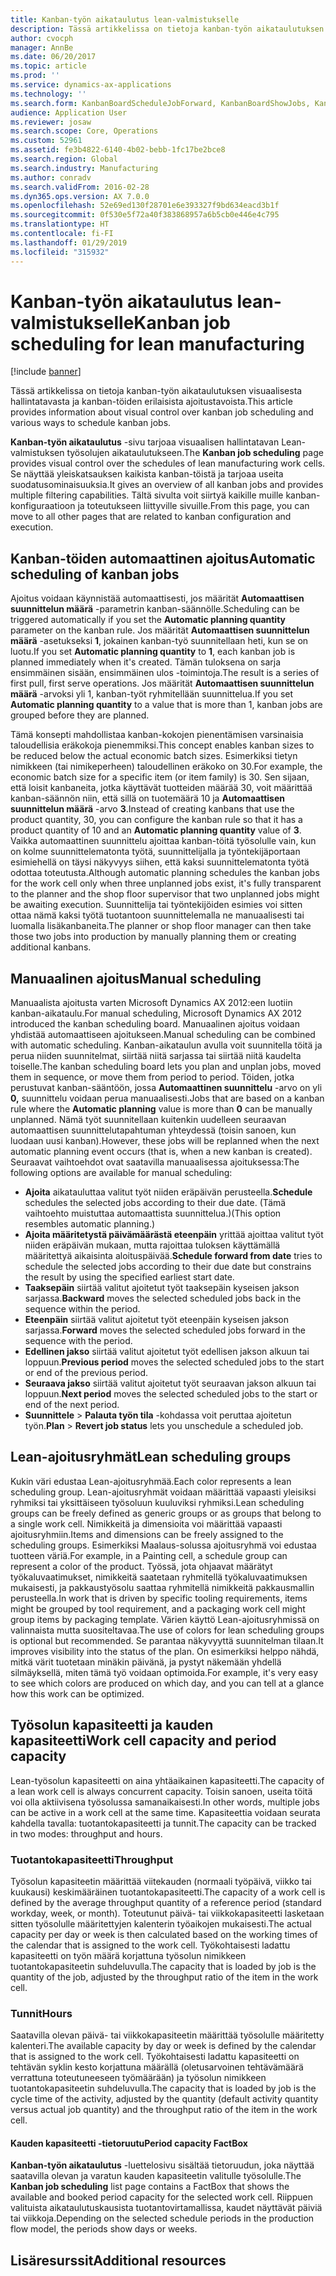 ```yaml
---
title: Kanban-työn aikataulutus lean-valmistukselle
description: Tässä artikkelissa on tietoja kanban-työn aikataulutuksen visuaalisesta hallintatavasta ja kanban-töiden erilaisista ajoitustavoista.
author: cvocph
manager: AnnBe
ms.date: 06/20/2017
ms.topic: article
ms.prod: ''
ms.service: dynamics-ax-applications
ms.technology: ''
ms.search.form: KanbanBoardScheduleJobForward, KanbanBoardShowJobs, KanbanJobSchedulingListPage
audience: Application User
ms.reviewer: josaw
ms.search.scope: Core, Operations
ms.custom: 52961
ms.assetid: fe3b4822-6140-4b02-bebb-1fc17be2bce8
ms.search.region: Global
ms.search.industry: Manufacturing
ms.author: conradv
ms.search.validFrom: 2016-02-28
ms.dyn365.ops.version: AX 7.0.0
ms.openlocfilehash: 52e69ed130f28701e6e393327f9bd634eacd3b1f
ms.sourcegitcommit: 0f530e5f72a40f383868957a6b5cb0e446e4c795
ms.translationtype: HT
ms.contentlocale: fi-FI
ms.lasthandoff: 01/29/2019
ms.locfileid: "315932"
---
```

# <a name="kanban-job-scheduling-for-lean-manufacturing"></a><span data-ttu-id="2e00b-103">Kanban-työn aikataulutus lean-valmistukselle</span><span class="sxs-lookup"><span data-stu-id="2e00b-103">Kanban job scheduling for lean manufacturing</span></span>

[!include [banner](../includes/banner.md)]

<span data-ttu-id="2e00b-104">Tässä artikkelissa on tietoja kanban-työn aikataulutuksen visuaalisesta hallintatavasta ja kanban-töiden erilaisista ajoitustavoista.</span><span class="sxs-lookup"><span data-stu-id="2e00b-104">This article provides information about visual control over kanban job scheduling and various ways to schedule kanban jobs.</span></span>  

<span data-ttu-id="2e00b-105">**Kanban-työn aikataulutus** -sivu tarjoaa visuaalisen hallintatavan Lean-valmistuksen työsolujen aikataulutukseen.</span><span class="sxs-lookup"><span data-stu-id="2e00b-105">The **Kanban job scheduling** page provides visual control over the schedules of lean manufacturing work cells.</span></span> <span data-ttu-id="2e00b-106">Se näyttää yleiskatsauksen kaikista kanban-töistä ja tarjoaa useita suodatusominaisuuksia.</span><span class="sxs-lookup"><span data-stu-id="2e00b-106">It gives an overview of all kanban jobs and provides multiple filtering capabilities.</span></span> <span data-ttu-id="2e00b-107">Tältä sivulta voit siirtyä kaikille muille kanban-konfiguraatioon ja toteutukseen liittyville sivuille.</span><span class="sxs-lookup"><span data-stu-id="2e00b-107">From this page, you can move to all other pages that are related to kanban configuration and execution.</span></span>

## <a name="automatic-scheduling-of-kanban-jobs"></a><span data-ttu-id="2e00b-108">Kanban-töiden automaattinen ajoitus</span><span class="sxs-lookup"><span data-stu-id="2e00b-108">Automatic scheduling of kanban jobs</span></span>
<span data-ttu-id="2e00b-109">Ajoitus voidaan käynnistää automaattisesti, jos määrität **Automaattisen suunnittelun määrä** -parametrin kanban-säännölle.</span><span class="sxs-lookup"><span data-stu-id="2e00b-109">Scheduling can be triggered automatically if you set the **Automatic planning quantity** parameter on the kanban rule.</span></span> <span data-ttu-id="2e00b-110">Jos määrität **Automaattisen suunnittelun määrä** -asetukseksi **1**, jokainen kanban-työ suunnitellaan heti, kun se on luotu.</span><span class="sxs-lookup"><span data-stu-id="2e00b-110">If you set **Automatic planning quantity** to **1**, each kanban job is planned immediately when it's created.</span></span> <span data-ttu-id="2e00b-111">Tämän tuloksena on sarja ensimmäinen sisään, ensimmäinen ulos -toimintoja.</span><span class="sxs-lookup"><span data-stu-id="2e00b-111">The result is a series of first pull, first serve operations.</span></span> <span data-ttu-id="2e00b-112">Jos määrität **Automaattisen suunnittelun määrä** -arvoksi yli 1, kanban-työt ryhmitellään suunnittelua.</span><span class="sxs-lookup"><span data-stu-id="2e00b-112">If you set **Automatic planning quantity** to a value that is more than 1, kanban jobs are grouped before they are planned.</span></span> 

<span data-ttu-id="2e00b-113">Tämä konsepti mahdollistaa kanban-kokojen pienentämisen varsinaisia taloudellisia eräkokoja pienemmiksi.</span><span class="sxs-lookup"><span data-stu-id="2e00b-113">This concept enables kanban sizes to be reduced below the actual economic batch sizes.</span></span> <span data-ttu-id="2e00b-114">Esimerkiksi tietyn nimikkeen (tai nimikeperheen) taloudellinen eräkoko on 30.</span><span class="sxs-lookup"><span data-stu-id="2e00b-114">For example, the economic batch size for a specific item (or item family) is 30.</span></span> <span data-ttu-id="2e00b-115">Sen sijaan, että loisit kanbaneita, jotka käyttävät tuotteiden määrää 30, voit määrittää kanban-säännön niin, että sillä on tuotemäärä 10 ja **Automaattisen suunnittelun määrä** -arvo **3**.</span><span class="sxs-lookup"><span data-stu-id="2e00b-115">Instead of creating kanbans that use the product quantity, 30, you can configure the kanban rule so that it has a product quantity of 10 and an **Automatic planning quantity** value of **3**.</span></span> <span data-ttu-id="2e00b-116">Vaikka automaattinen suunnittelu ajoittaa kanban-töitä työsolulle vain, kun on kolme suunnittelematonta työtä, suunnittelijalla ja työntekijäportaan esimiehellä on täysi näkyvyys siihen, että kaksi suunnittelematonta työtä odottaa toteutusta.</span><span class="sxs-lookup"><span data-stu-id="2e00b-116">Although automatic planning schedules the kanban jobs for the work cell only when three unplanned jobs exist, it's fully transparent to the planner and the shop floor supervisor that two unplanned jobs might be awaiting execution.</span></span> <span data-ttu-id="2e00b-117">Suunnittelija tai työntekijöiden esimies voi sitten ottaa nämä kaksi työtä tuotantoon suunnittelemalla ne manuaalisesti tai luomalla lisäkanbaneita.</span><span class="sxs-lookup"><span data-stu-id="2e00b-117">The planner or shop floor manager can then take those two jobs into production by manually planning them or creating additional kanbans.</span></span>

## <a name="manual-scheduling"></a><span data-ttu-id="2e00b-118">Manuaalinen ajoitus</span><span class="sxs-lookup"><span data-stu-id="2e00b-118">Manual scheduling</span></span>
<span data-ttu-id="2e00b-119">Manuaalista ajoitusta varten Microsoft Dynamics AX 2012:een luotiin kanban-aikataulu.</span><span class="sxs-lookup"><span data-stu-id="2e00b-119">For manual scheduling, Microsoft Dynamics AX 2012 introduced the kanban scheduling board.</span></span> <span data-ttu-id="2e00b-120">Manuaalinen ajoitus voidaan yhdistää automaattiseen ajoitukseen.</span><span class="sxs-lookup"><span data-stu-id="2e00b-120">Manual scheduling can be combined with automatic scheduling.</span></span> <span data-ttu-id="2e00b-121">Kanban-aikataulun avulla voit suunnitella töitä ja perua niiden suunnitelmat, siirtää niitä sarjassa tai siirtää niitä kaudelta toiselle.</span><span class="sxs-lookup"><span data-stu-id="2e00b-121">The kanban scheduling board lets you plan and unplan jobs, moved them in sequence, or move them from period to period.</span></span> <span data-ttu-id="2e00b-122">Töiden, jotka perustuvat kanban-sääntöön, jossa **Automaattinen suunnittelu** -arvo on yli **0,** suunnittelu voidaan perua manuaalisesti.</span><span class="sxs-lookup"><span data-stu-id="2e00b-122">Jobs that are based on a kanban rule where the **Automatic planning** value is more than **0** can be manually unplanned.</span></span> <span data-ttu-id="2e00b-123">Nämä työt suunnitellaan kuitenkin uudelleen seuraavan automaattisen suunnittelutapahtuman yhteydessä (toisin sanoen, kun luodaan uusi kanban).</span><span class="sxs-lookup"><span data-stu-id="2e00b-123">However, these jobs will be replanned when the next automatic planning event occurs (that is, when a new kanban is created).</span></span> <span data-ttu-id="2e00b-124">Seuraavat vaihtoehdot ovat saatavilla manuaalisessa ajoituksessa:</span><span class="sxs-lookup"><span data-stu-id="2e00b-124">The following options are available for manual scheduling:</span></span>

-   <span data-ttu-id="2e00b-125">**Ajoita** aikatauluttaa valitut työt niiden eräpäivän perusteella.</span><span class="sxs-lookup"><span data-stu-id="2e00b-125">**Schedule** schedules the selected jobs according to their due date.</span></span> <span data-ttu-id="2e00b-126">(Tämä vaihtoehto muistuttaa automaattista suunnittelua.)</span><span class="sxs-lookup"><span data-stu-id="2e00b-126">(This option resembles automatic planning.)</span></span>
-   <span data-ttu-id="2e00b-127">**Ajoita määritetystä päivämäärästä eteenpäin** yrittää ajoittaa valitut työt niiden eräpäivän mukaan, mutta rajoittaa tuloksen käyttämällä määritettyä aikaisinta aloituspäivää.</span><span class="sxs-lookup"><span data-stu-id="2e00b-127">**Schedule forward from date** tries to schedule the selected jobs according to their due date but constrains the result by using the specified earliest start date.</span></span>
-   <span data-ttu-id="2e00b-128">**Taaksepäin** siirtää valitut ajoitetut työt taaksepäin kyseisen jakson sarjassa.</span><span class="sxs-lookup"><span data-stu-id="2e00b-128">**Backward** moves the selected scheduled jobs back in the sequence within the period.</span></span>
-   <span data-ttu-id="2e00b-129">**Eteenpäin** siirtää valitut ajoitetut työt eteenpäin kyseisen jakson sarjassa.</span><span class="sxs-lookup"><span data-stu-id="2e00b-129">**Forward** moves the selected scheduled jobs forward in the sequence with the period.</span></span>
-   <span data-ttu-id="2e00b-130">**Edellinen jakso** siirtää valitut ajoitetut työt edellisen jakson alkuun tai loppuun.</span><span class="sxs-lookup"><span data-stu-id="2e00b-130">**Previous period** moves the selected scheduled jobs to the start or end of the previous period.</span></span>
-   <span data-ttu-id="2e00b-131">**Seuraava jakso** siirtää valitut ajoitetut työt seuraavan jakson alkuun tai loppuun.</span><span class="sxs-lookup"><span data-stu-id="2e00b-131">**Next period** moves the selected scheduled jobs to the start or end of the next period.</span></span>
-   <span data-ttu-id="2e00b-132">**Suunnittele** &gt; **Palauta työn tila** -kohdassa voit peruttaa ajoitetun työn.</span><span class="sxs-lookup"><span data-stu-id="2e00b-132">**Plan** &gt; **Revert job status** lets you unschedule a scheduled job.</span></span>

## <a name="lean-scheduling-groups"></a><span data-ttu-id="2e00b-133">Lean-ajoitusryhmät</span><span class="sxs-lookup"><span data-stu-id="2e00b-133">Lean scheduling groups</span></span>
<span data-ttu-id="2e00b-134">Kukin väri edustaa Lean-ajoitusryhmää.</span><span class="sxs-lookup"><span data-stu-id="2e00b-134">Each color represents a lean scheduling group.</span></span> <span data-ttu-id="2e00b-135">Lean-ajoitusryhmät voidaan määrittää vapaasti yleisiksi ryhmiksi tai yksittäiseen työsoluun kuuluviksi ryhmiksi.</span><span class="sxs-lookup"><span data-stu-id="2e00b-135">Lean scheduling groups can be freely defined as generic groups or as groups that belong to a single work cell.</span></span> <span data-ttu-id="2e00b-136">Nimikkeitä ja dimensioita voi määrittää vapaasti ajoitusryhmiin.</span><span class="sxs-lookup"><span data-stu-id="2e00b-136">Items and dimensions can be freely assigned to the scheduling groups.</span></span> <span data-ttu-id="2e00b-137">Esimerkiksi Maalaus-solussa ajoitusryhmä voi edustaa tuotteen väriä.</span><span class="sxs-lookup"><span data-stu-id="2e00b-137">For example, in a Painting cell, a schedule group can represent a color of the product.</span></span> <span data-ttu-id="2e00b-138">Työssä, jota ohjaavat määrätyt työkaluvaatimukset, nimikkeitä saatetaan ryhmitellä työkaluvaatimuksen mukaisesti, ja pakkaustyösolu saattaa ryhmitellä nimikkeitä pakkausmallin perusteella.</span><span class="sxs-lookup"><span data-stu-id="2e00b-138">In work that is driven by specific tooling requirements, items might be grouped by tool requirement, and a packaging work cell might group items by packaging template.</span></span> <span data-ttu-id="2e00b-139">Värien käyttö Lean-ajoitusryhmissä on valinnaista mutta suositeltavaa.</span><span class="sxs-lookup"><span data-stu-id="2e00b-139">The use of colors for lean scheduling groups is optional but recommended.</span></span> <span data-ttu-id="2e00b-140">Se parantaa näkyvyyttä suunnitelman tilaan.</span><span class="sxs-lookup"><span data-stu-id="2e00b-140">It improves visibility into the status of the plan.</span></span> <span data-ttu-id="2e00b-141">On esimerkiksi helppo nähdä, mitkä värit tuotetaan minäkin päivänä, ja pystyt näkemään yhdellä silmäyksellä, miten tämä työ voidaan optimoida.</span><span class="sxs-lookup"><span data-stu-id="2e00b-141">For example, it's very easy to see which colors are produced on which day, and you can tell at a glance how this work can be optimized.</span></span>

## <a name="work-cell-capacity-and-period-capacity"></a><span data-ttu-id="2e00b-142">Työsolun kapasiteetti ja kauden kapasiteetti</span><span class="sxs-lookup"><span data-stu-id="2e00b-142">Work cell capacity and period capacity</span></span>
<span data-ttu-id="2e00b-143">Lean-työsolun kapasiteetti on aina yhtäaikainen kapasiteetti.</span><span class="sxs-lookup"><span data-stu-id="2e00b-143">The capacity of a lean work cell is always concurrent capacity.</span></span> <span data-ttu-id="2e00b-144">Toisin sanoen, useita töitä voi olla aktiivisena työsolussa samanaikaisesti.</span><span class="sxs-lookup"><span data-stu-id="2e00b-144">In other words, multiple jobs can be active in a work cell at the same time.</span></span> <span data-ttu-id="2e00b-145">Kapasiteettia voidaan seurata kahdella tavalla: tuotantokapasiteetti ja tunnit.</span><span class="sxs-lookup"><span data-stu-id="2e00b-145">The capacity can be tracked in two modes: throughput and hours.</span></span>

### <a name="throughput"></a><span data-ttu-id="2e00b-146">Tuotantokapasiteetti</span><span class="sxs-lookup"><span data-stu-id="2e00b-146">Throughput</span></span>

<span data-ttu-id="2e00b-147">Työsolun kapasiteetin määrittää viitekauden (normaali työpäivä, viikko tai kuukausi) keskimääräinen tuotantokapasiteetti.</span><span class="sxs-lookup"><span data-stu-id="2e00b-147">The capacity of a work cell is defined by the average throughput quantity of a reference period (standard workday, week, or month).</span></span> <span data-ttu-id="2e00b-148">Toteutunut päivä- tai viikkokapasiteetti lasketaan sitten työsolulle määritettyjen kalenterin työaikojen mukaisesti.</span><span class="sxs-lookup"><span data-stu-id="2e00b-148">The actual capacity per day or week is then calculated based on the working times of the calendar that is assigned to the work cell.</span></span> <span data-ttu-id="2e00b-149">Työkohtaisesti ladattu kapasiteetti on työn määrä korjattuna työsolun nimikkeen tuotantokapasiteetin suhdeluvulla.</span><span class="sxs-lookup"><span data-stu-id="2e00b-149">The capacity that is loaded by job is the quantity of the job, adjusted by the throughput ratio of the item in the work cell.</span></span>

### <a name="hours"></a><span data-ttu-id="2e00b-150">Tunnit</span><span class="sxs-lookup"><span data-stu-id="2e00b-150">Hours</span></span>

<span data-ttu-id="2e00b-151">Saatavilla olevan päivä- tai viikkokapasiteetin määrittää työsolulle määritetty kalenteri.</span><span class="sxs-lookup"><span data-stu-id="2e00b-151">The available capacity by day or week is defined by the calendar that is assigned to the work cell.</span></span> <span data-ttu-id="2e00b-152">Työkohtaisesti ladattu kapasiteetti on tehtävän syklin kesto korjattuna määrällä (oletusarvoinen tehtävämäärä verrattuna toteutuneeseen työmäärään) ja työsolun nimikkeen tuotantokapasiteetin suhdeluvulla.</span><span class="sxs-lookup"><span data-stu-id="2e00b-152">The capacity that is loaded by job is the cycle time of the activity, adjusted by the quantity (default activity quantity versus actual job quantity) and the throughput ratio of the item in the work cell.</span></span>

#### <a name="period-capacity-factbox"></a><span data-ttu-id="2e00b-153">Kauden kapasiteetti -tietoruutu</span><span class="sxs-lookup"><span data-stu-id="2e00b-153">Period capacity FactBox</span></span>

<span data-ttu-id="2e00b-154">**Kanban-työn aikataulutus** -luettelosivu sisältää tietoruudun, joka näyttää saatavilla olevan ja varatun kauden kapasiteetin valitulle työsolulle.</span><span class="sxs-lookup"><span data-stu-id="2e00b-154">The **Kanban job scheduling** list page contains a FactBox that shows the available and booked period capacity for the selected work cell.</span></span> <span data-ttu-id="2e00b-155">Riippuen valituista aikataulutuskausista tuotantovirtamallissa, kaudet näyttävät päiviä tai viikkoja.</span><span class="sxs-lookup"><span data-stu-id="2e00b-155">Depending on the selected schedule periods in the production flow model, the periods show days or weeks.</span></span>

<a name="additional-resources"></a><span data-ttu-id="2e00b-156">Lisäresurssit</span><span class="sxs-lookup"><span data-stu-id="2e00b-156">Additional resources</span></span>
--------



